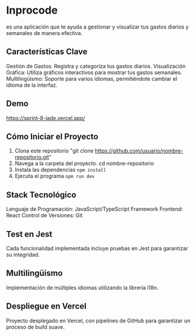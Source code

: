 # Inprocode
es una aplicación que te ayuda a gestionar y visualizar tus gastos diarios y semanales de manera efectiva.

## Características Clave
Gestión de Gastos: Registra y categoriza tus gastos diarios.
Visualización Gráfica: Utiliza gráficos interactivos para mostrar tus gastos semanales.
Multilingüismo: Soporte para varios idiomas, permitiéndote cambiar el idioma de la interfaz.

## Demo
https://sprint-8-jade.vercel.app/

## Cómo Iniciar el Proyecto
1. Clona este repositorio 
   "git clone https://github.com/usuario/nombre-repositorio.git"
2. Navega a la carpeta del proyecto.
  cd nombre-repositorio
3. Instala las dependencias 
   `npm install`
4. Ejecuta el programa
  `npm run dev`

## Stack Tecnológico
Lenguaje de Programación: JavaScript/TypeScript 
Framework Frontend: React
Control de Versiones: Git

## Test en Jest
Cada funcionalidad implementada incluye pruebas en Jest para garantizar su integridad.

## Multilingüismo
Implementación de múltiples idiomas utilizando la librería i18n.

## Despliegue en Vercel
Proyecto desplegado en Vercel, con pipelines de GitHub para garantizar un proceso de build suave.


